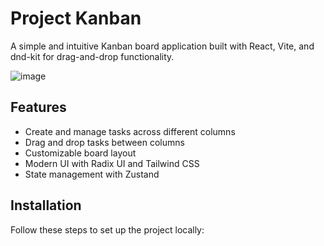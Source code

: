 # Project Kanban

A simple and intuitive Kanban board application built with React, Vite, and dnd-kit for drag-and-drop functionality.

![image](https://github.com/user-attachments/assets/ce2444fa-ec51-4c51-809c-65e06db4446c)

## Features

- Create and manage tasks across different columns
- Drag and drop tasks between columns
- Customizable board layout
- Modern UI with Radix UI and Tailwind CSS
- State management with Zustand

## Installation

Follow these steps to set up the project locally:

